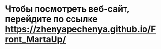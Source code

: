 # Чтобы посмотреть веб-сайт, перейдите по ссылке <https://zhenyapechenya.github.io/Front_MartaUp/>


